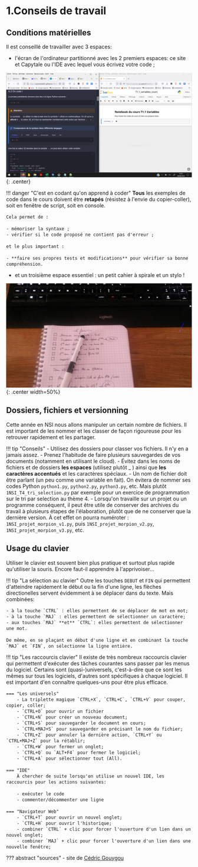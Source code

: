 # 1.Conseils de travail


## Conditions matérielles

Il est conseillé de travailler avec 3 espaces:

- l'écran de l'ordinateur partitionné avec les 2 premiers espaces: ce site et Capytale ou l'IDE avec lequel vous écrivez votre code ;

![image](data/partage_ecran.jpg){: .center}

!!! danger "C'est en codant qu'on apprend à coder"
    **Tous** les exemples de code dans le cours doivent être **retapés** (résistez à l'envie du copier-coller), soit en fenêtre de script, soit en console.

    Cela permet de :

    - mémoriser la syntaxe ;
    - vérifier si le code proposé ne contient pas d'erreur ;

    et le plus important :

    - **faire ses propres tests et modifications** pour vérifier sa bonne compréhension. 

- et un troisième espace essentiel : un petit cahier à spirale et un stylo !

![image](data/cahier.jpeg){: .center width=50%}

## Dossiers, fichiers et versionning

Cette année en NSI nous allons manipuler un certain nombre de fichiers. Il est important de les nommer et les classer de façon rigoureuse pour les retrouver rapidement et les partager.


!!! tip "Conseils"
    - Utilisez des dossiers pour classer vos fichiers. Il n'y en a jamais assez.
    - Prenez l'habitude de faire plusieurs sauvegardes de vos documents (notamment en utilisant le cloud).
    - Évitez dans les noms de fichiers et de dossiers **les espaces** (utilisez plutôt _ ) ainsi que **les caractères accentués** et les caractères spéciaux.
    - Un nom de fichier doit être parlant (un peu comme une variable en fait). On évitera de nommer ses codes Python `python1.py`, `python2.py`, `python3.py`, etc. Mais plutôt `1NSI_T4_tri_selection.py` par exemple pour un exercice de programmation sur le tri par selection au thème 4.
    - Lorsqu'on travaille sur un projet ou un programme conséquent, il peut être utile de conserver des archives du travail à plusieurs étapes de l'élaboration, plutôt que de ne conserver que la dernière version. À cet effet on pourra numéroter : `1NSI_projet_morpion_v1.py`, puis `1NSI_projet_morpion_v2.py`, `1NSI_projet_morpion_v3.py`, etc.


## Usage du clavier

Utiliser le clavier est souvent bien plus pratique et surtout plus rapide qu'utiliser la souris. Encore faut-il apprendre à l'apprivoiser...

!!! tip "La sélection au clavier"
    Outre les touches `DEBUT` et `FIN` qui permettent d'atteindre rapidement le début ou la fin d'une ligne, les flèches directionelles servent évidemment à se déplacer dans du texte. Mais combinées:

    - à la touche `CTRL` : elles permettent de se déplacer de mot en mot;
    - à la touche `MAJ` : elles permettent de sélectionner un caractère;
    - aux touches `MAJ` **et** `CTRL`: elles permettent de sélectionner une mot.

    De même, en se plaçant en début d'une ligne et en combinant la touche `MAJ` et `FIN`, on sélectionne la ligne entière.



!!! tip "Les raccourcis clavier"
    Il existe de très nombreux raccourcis clavier qui permettent d'exécuter des tâches courantes sans passer par les menus du logiciel. Certains sont (quasi-)universels, c'est-à-dire que ce sont les mêmes sur tous les logiciels, d'autres sont spécifiques à chaque logiciel. Il est important d'en connaître quelques-uns pour être plus efficace.

    === "Les universels"
        - La triplette magique `CTRL+X`, `CTRL+C`, `CTRL+V` pour couper, copier, coller;
        - `CTRL+O` pour ouvrir un fichier
        - `CTRL+N` pour créer un nouveau document;
        - `CTRL+S` pour sauvegarder le document en cours;
        - `CTRL+MAJ+S` pour sauvegarder en précisant le nom du fichier;
        - `CTRL+Z` pour annuler la dernière action, `CTRL+Y` ou `CTRL+MAJ+Z` pour la rétablir;
        - `CTRL+W` pour fermer un onglet;
        - `CTRL+Q` ou `ALT+F4` pour fermer le logiciel;
        - `CTRL+A` pour sélectionner tout (All).
    
    === "IDE"
        À chercher de suite lorsqu'on utilise un nouvel IDE, les raccourcis pour les actions suivantes:

        - exécuter le code
        - commenter/décommenter une ligne

    === "Navigateur Web"
        - `CTRL+T` pour ouvrir un nouvel onglet;
        - `CTRL+H` pour ouvrir l'historique;
        - combiner `CTRL` + clic pour forcer l'ouverture d'un lien dans un nouvel onglet;
        - combiner `MAJ` + clic pour forcer l'ouverture d'un lien dans une nouvelle fenêtre;

??? abstract "sources"
    - site de [Cédric Gouygou](https://cgouygou.github.io/1NSI/)